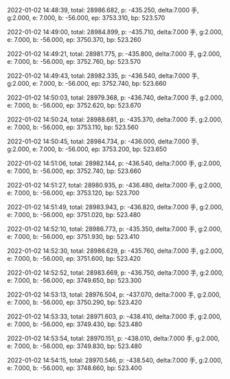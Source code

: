 2022-01-02 14:48:39, total: 28986.682, p: -435.250, delta:7.000 手, g:2.000, e: 7.000, b: -56.000, ep: 3753.310, bp: 523.570

2022-01-02 14:49:00, total: 28984.899, p: -435.710, delta:7.000 手, g:2.000, e: 7.000, b: -56.000, ep: 3750.370, bp: 523.260

2022-01-02 14:49:21, total: 28981.775, p: -435.800, delta:7.000 手, g:2.000, e: 7.000, b: -56.000, ep: 3752.760, bp: 523.570

2022-01-02 14:49:43, total: 28982.335, p: -436.540, delta:7.000 手, g:2.000, e: 7.000, b: -56.000, ep: 3752.740, bp: 523.660

2022-01-02 14:50:03, total: 28979.368, p: -436.740, delta:7.000 手, g:2.000, e: 7.000, b: -56.000, ep: 3752.620, bp: 523.670

2022-01-02 14:50:24, total: 28988.681, p: -435.370, delta:7.000 手, g:2.000, e: 7.000, b: -56.000, ep: 3753.110, bp: 523.560

2022-01-02 14:50:45, total: 28984.734, p: -436.000, delta:7.000 手, g:2.000, e: 7.000, b: -56.000, ep: 3753.200, bp: 523.650

2022-01-02 14:51:06, total: 28982.144, p: -436.540, delta:7.000 手, g:2.000, e: 7.000, b: -56.000, ep: 3752.740, bp: 523.660

2022-01-02 14:51:27, total: 28980.935, p: -436.480, delta:7.000 手, g:2.000, e: 7.000, b: -56.000, ep: 3753.120, bp: 523.700

2022-01-02 14:51:49, total: 28983.943, p: -436.820, delta:7.000 手, g:2.000, e: 7.000, b: -56.000, ep: 3751.020, bp: 523.480

2022-01-02 14:52:10, total: 28986.773, p: -435.350, delta:7.000 手, g:2.000, e: 7.000, b: -56.000, ep: 3751.930, bp: 523.410

2022-01-02 14:52:30, total: 28986.629, p: -435.760, delta:7.000 手, g:2.000, e: 7.000, b: -56.000, ep: 3751.600, bp: 523.420

2022-01-02 14:52:52, total: 28983.669, p: -436.750, delta:7.000 手, g:2.000, e: 7.000, b: -56.000, ep: 3749.650, bp: 523.300

2022-01-02 14:53:13, total: 28976.504, p: -437.070, delta:7.000 手, g:2.000, e: 7.000, b: -56.000, ep: 3750.290, bp: 523.420

2022-01-02 14:53:33, total: 28971.603, p: -438.410, delta:7.000 手, g:2.000, e: 7.000, b: -56.000, ep: 3749.430, bp: 523.480

2022-01-02 14:53:54, total: 28970.151, p: -438.010, delta:7.000 手, g:2.000, e: 7.000, b: -56.000, ep: 3749.830, bp: 523.480

2022-01-02 14:54:15, total: 28970.546, p: -438.540, delta:7.000 手, g:2.000, e: 7.000, b: -56.000, ep: 3748.660, bp: 523.400